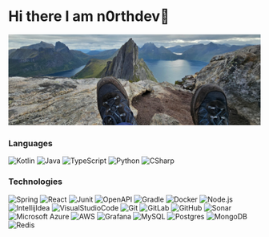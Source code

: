 
# Hi there I am n0rthdev👋
![Banner](img/banner.jpg)


### Languages

![Kotlin](https://img.shields.io/badge/-Kotlin-000?&logo=Kotlin)
![Java](https://img.shields.io/badge/-Java-000?&logo=Java)
![TypeScript](https://img.shields.io/badge/-TypeScript-000?&logo=TypeScript)
![Python](https://img.shields.io/badge/-Python-000?&logo=python&logoColor=FFFFFF)
![CSharp](https://img.shields.io/badge/-C%23-000?&logo=csharp&logoColor=FFFFFF)

### Technologies

![Spring](https://img.shields.io/badge/-Spring-000?&logo=Spring)
![React](https://img.shields.io/badge/-React-000?&logo=React)
![Junit](https://img.shields.io/badge/-junit5-000?&logo=Junit5)
![OpenAPI](https://img.shields.io/badge/-OpenAPI-000?&logo=openapiinitiative)
![Gradle](https://img.shields.io/badge/-Gradle-000?&logo=Gradle)
![Docker](https://img.shields.io/badge/-Docker-000?&logo=Docker)
![Node.js](https://img.shields.io/badge/-Node.js-000?&logo=node.js)
![IntellijIdea](https://img.shields.io/badge/-IntellijIdea-000?&logo=intellijidea)
![VisualStudioCode](https://img.shields.io/badge/-Visual%20Studio%20Code-000?&logo=visualstudiocode&logoColor=007ACC)
![Git](https://img.shields.io/badge/-Git-000?&logo=git&logoColor=F05032)
![GitLab](https://img.shields.io/badge/-GitLab-000?&logo=gitlab&logoColor=FC6D26)
![GitHub](https://img.shields.io/badge/-GitHub-000?&logo=github&logoColor=FFFFFF)
![Sonar](https://img.shields.io/badge/-Sonar-000?&logo=sonar&logoColor=FD3456)
![Microsoft Azure](https://img.shields.io/badge/-Microsoft%20Azure-000?&logo=microsoftazure&logoColor=0078D4)
![AWS](https://img.shields.io/badge/-AWS-000?&logo=Amazon-AWS&logoColor=F90)
![Grafana](https://img.shields.io/badge/-Grafana-000?&logo=Grafana&logoColor=F46800)
![MySQL](https://img.shields.io/badge/-MySQL-000?&logo=MySQL&logoColor=FFFFFF)
![Postgres](https://img.shields.io/badge/-Postgres-000?&logo=Postgresql&logoColor=FFFFFF)
![MongoDB](https://img.shields.io/badge/-MongoDB-000?&logo=MongoDB)
![Redis](https://img.shields.io/badge/-Redis-000?&logo=Redis)
<!--
**n0rthdev/n0rthdev** is a ✨ _special_ ✨ repository because its `README.md` (this file) appears on your GitHub profile.

Here are some ideas to get you started:

- 🔭 I’m currently working on ...
- 🌱 I’m currently learning ...
- 👯 I’m looking to collaborate on ...
- 🤔 I’m looking for help with ...
- 💬 Ask me about ...
- 📫 How to reach me: ...
- 😄 Pronouns: ...
- ⚡ Fun fact: ...
-->
